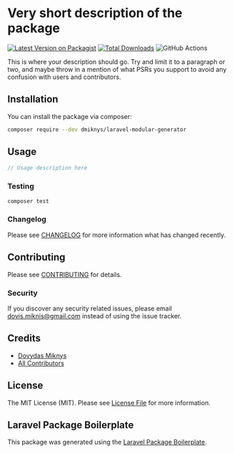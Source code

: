 # Very short description of the package

[![Latest Version on Packagist](https://img.shields.io/packagist/v/dmiknys/laravel-modular-generator.svg?style=flat-square)](https://packagist.org/packages/dmiknys/laravel-modular-generator)
[![Total Downloads](https://img.shields.io/packagist/dt/dmiknys/laravel-modular-generator.svg?style=flat-square)](https://packagist.org/packages/dmiknys/laravel-modular-generator)
![GitHub Actions](https://github.com/dmiknys/laravel-modular-generator/actions/workflows/main.yml/badge.svg)

This is where your description should go. Try and limit it to a paragraph or two, and maybe throw in a mention of what PSRs you support to avoid any confusion with users and contributors.

## Installation

You can install the package via composer:

```bash
composer require --dev dmiknys/laravel-modular-generator
```

## Usage

```php
// Usage description here
```

### Testing

```bash
composer test
```

### Changelog

Please see [CHANGELOG](CHANGELOG.md) for more information what has changed recently.

## Contributing

Please see [CONTRIBUTING](CONTRIBUTING.md) for details.

### Security

If you discover any security related issues, please email dovis.miknis@gmail.com instead of using the issue tracker.

## Credits

-   [Dovydas Miknys](https://github.com/dmiknys)
-   [All Contributors](../../contributors)

## License

The MIT License (MIT). Please see [License File](LICENSE.md) for more information.

## Laravel Package Boilerplate

This package was generated using the [Laravel Package Boilerplate](https://laravelpackageboilerplate.com).
